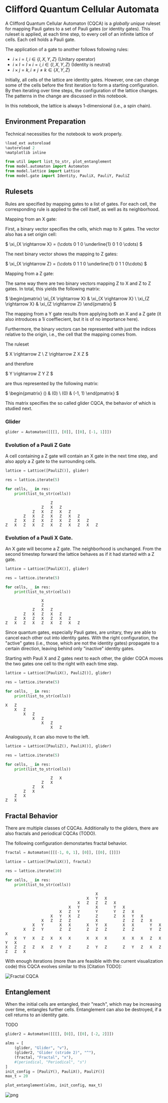 # Clifford Quantum Cellular Automata
A Clifford Quantum Cellular Automaton (CQCA) is a *globally unique* ruleset for mapping Pauli gates to a set of Pauli gates (or identity gates).
This ruleset is applied, at each time step, to every cell of an infinite lattice of cells.
Each cell holds a Pauli gate.

The application of a gate to another follows following rules:
- $i \times i = I, i \in \{I, X, Y, Z\}$ (Unitary operator)
- $i \times I = I \times i = i, i \in \{I, X, Y, Z\}$ (Identity is neutral)
- $i \times j = k, i \neq j \neq k \in \{X, Y, Z\}$

Initially, all cells of the lattice are identity gates.
However, one can change some of the cells before the first iteration to form a starting configuration.
By then iterating over time steps, the configuration of the lattice changes.
The patterns in the change are discussed in this notebook.

In this notebook, the lattice is always 1-dimensional (i.e., a spin chain).

## Environment Preparation
Technical necessities for the notebook to work properly.


```python
%load_ext autoreload
%autoreload 2
%matplotlib inline
```


```python
from util import list_to_str, plot_entanglement
from model.automaton import Automaton
from model.lattice import Lattice
from model.gate import Identity, PauliX, PauliY, PauliZ
```

## Rulesets
Rules are specified by mapping gates to a list of gates.
For each cell, the corresponding rule is applied to the cell itself, as well as its neighborhood.

Mapping from an X gate:

First, a binary vector specifies the cells, which map to X gates. The vector also has a set origin cell:

$
\xi_{X \rightarrow X} = (\cdots 0 1 0 \underline{1} 0 1 0 \cdots)
$

The next binary vector shows the mapping to Z gates:

$
\xi_{X \rightarrow Z} = (\cdots 0 1 1 0 \underline{1} 0 1 1 0\cdots)
$

Mapping from a Z gate:

The same way there are two binary vectors mapping Z to X and Z to Z gates.
In total, this yields the following matrix:

$
\begin{pmatrix}
\xi_{X \rightarrow X} & \xi_{X \rightarrow X} \\
\xi_{Z \rightarrow X} & \xi_{Z \rightarrow Z}
\end{pmatrix}
$

The mapping from a Y gate results from applying both an X and a Z gate (it also introduces a $1i$ coeffiecient, but it is of no importance here).

Furthermore, the binary vectors can be represented with just the indices relative to the origin, i.e., the cell that the mapping comes from.

The ruleset

$
X \rightarrow Z \\
Z \rightarrow Z X Z
$

and therefore

$
Y \rightarrow Z Y Z
$

are thus represented by the following matrix:

$
\begin{pmatrix}
() & (0) \\
(0) & (-1, 1)
\end{pmatrix}
$

This matrix specifies the so called glider CQCA, the behavior of which is studied next.

### Glider


```python
glider = Automaton([[[], [0]], [[0], [-1, 1]]])
```

### Evolution of a Pauli Z Gate
A cell containing a Z gate will contain an X gate in the next time step, and also apply a Z gate to the surrounding cells.


```python
lattice = Lattice([PauliZ()], glider)

res = lattice.iterate(5)

for cells, _ in res:
    print(list_to_str(cells))
```

    					Z					
    				Z	X	Z				
    			Z	X	Z	X	Z			
    		Z	X	Z	X	Z	X	Z		
    	Z	X	Z	X	Z	X	Z	X	Z	
    Z	X	Z	X	Z	X	Z	X	Z	X	Z


### Evolution of a Pauli X Gate.
An X gate will become a Z gate.
The neighborhood is unchanged.
From the second timestep forward the lattice behaves as if it had started with a Z gate.


```python
lattice = Lattice([PauliX()], glider)

res = lattice.iterate(5)

for cells, _ in res:
    print(list_to_str(cells))
```

    				X				
    				Z				
    			Z	X	Z			
    		Z	X	Z	X	Z		
    	Z	X	Z	X	Z	X	Z	
    Z	X	Z	X	Z	X	Z	X	Z


Since quantum gates, especially Pauli gates, are unitary, they are able to cancel each other out into identity gates.
With the right configuration, the "active" gates (i.e., those, which are not the identity gates) propagate to a certain direction, leaving behind only "inactive" identity gates.

Starting with Pauli X and Z gates next to each other, the glider CQCA moves the two gates one cell to the right with each time step.


```python
lattice = Lattice([PauliX(), PauliZ()], glider)

res = lattice.iterate(5)

for cells, _ in res:
    print(list_to_str(cells))
```

    X	Z					
    	X	Z				
    		X	Z			
    			X	Z		
    				X	Z	
    					X	Z


Analogously, it can also move to the left.


```python
lattice = Lattice([PauliZ(), PauliX()], glider)

res = lattice.iterate(5)

for cells, _ in res:
    print(list_to_str(cells))
```

    					Z	X
    				Z	X	
    			Z	X		
    		Z	X			
    	Z	X				
    Z	X					


## Fractal Behavior
There are multiple classes of CQCAs.
Additionally to the gliders, there are also fractals and periodical CQCAs (TODO).

The following configuration demonstartes fractal behavior.


```python
fractal = Automaton([[[-1, 0, 1], [0]], [[0], []]])
```


```python
lattice = Lattice([PauliX()], fractal)

res = lattice.iterate(10)

for cells, _ in res:
    print(list_to_str(cells))
```

    										X										
    									X	Y	X									
    								X	Z	Z	Z	X								
    							X	Y		X		Y	X							
    						X	Z	Y		Y		Y	Z	X						
    					X	Y	X	Z		Z		Z	X	Y	X					
    				X	Z	Z	Z			X			Z	Z	Z	X				
    			X	Y		X	X		X	Y	X		X	X		Y	X			
    		X	Z	Y		Z	Z		Z	Z	Z		Z	Z		Y	Z	X		
    	X	Y	X	Z	X	X	X		X	X	X		X	X	X	Z	X	Y	X	
    X	Z	Z	Z	X	Z	Y	Z		Z	Y	Z		Z	Y	Z	X	Z	Z	Z	X


With enough iterations (more than are feasible with the current visualization code) this CQCA evolves similar to this [Citation TODO]:

![Fractal CQCA](images/fractal.png)

## Entanglement
When the initial cells are entangled, their "reach", which may be increasing over time, entangles further cells.
Entanglement can also be destroyed, if a cell returns to an identity gate.

TODO


```python
glider2 = Automaton([[[], [0]], [[0], [-2, 2]]])
```


```python
alms = [
    (glider, "Glider", "v"),
    (glider2, "Glider (stride 2)", "^"),
    (fractal, "Fractal", "x"),
    #(periodical, "Periodical", "s")
]
init_config = [PauliY(), PauliX(), PauliY()]
max_t = 20
```


```python
plot_entanglement(alms, init_config, max_t)
```


    
![png](README_files/README_22_0.png)
    



```python

```
